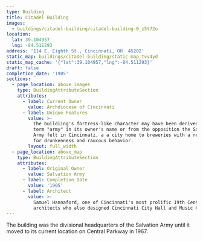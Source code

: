 ```yaml
---
type: Building
title: Citadel Building
images:
  - buildings/citadel-building/citadel-building-0_z5t72u
location:
  lat: 39.104957
  lng: -84.511293
address: '114 E. Eighth St., Cincinnati, OH  45202'
static_map: buildings/citadel-building/static-map_tvv4yd
static_map_cache: '{"lat":39.104957,"lng":-84.511293}'
draft: false
completion_date: '1905'
sections:
  - page_location: above_images
    type: BuildingAttributeSection
    attributes:
      - label: Current Owner
        value: Archdiocese of Cincinnati
      - label: Unique Features
        value: >-
          The buildiing's fortress-like character may have been derived from the
          term "army" in its owner's name or from the opposition the Salvation
          Army felt in Cincinnati, a a city home to breweries with a reputation
          for drunkenness and raucous behavior.
        layout: full_width
  - page_location: above_map
    type: BuildingAttributeSection
    attributes:
      - label: Original Owner
        value: Salvation Army
      - label: Completion Date
        value: '1905'
      - label: Architect
        value: >-
          Samuel Hannaford, one of Cincinnati's most prolific 19th Century
          architects who also designed Cincinnati City Hall and Music Hall.
---
```


The building was the divisional headquarters of the Salvation Army until it moved to its current location on Central Parkway in 1967.
